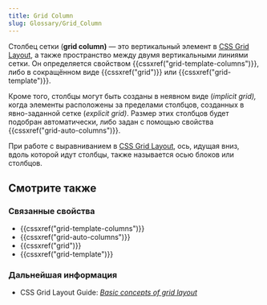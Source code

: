 ```yaml
---
title: Grid Column
slug: Glossary/Grid_Column
---
```


Столбец сетки (**grid column)** — это вертикальный элемент в [CSS Grid Layout](/ru/docs/Web/CSS/CSS_Grid_Layout), а также пространство между двумя вертикальными линиями сетки. Он определяется свойством {{cssxref("grid-template-columns")}}, либо в сокращённом виде {{cssxref("grid")}} или {{cssxref("grid-template")}}.

Кроме того, столбцы могут быть созданы в неявном виде (_implicit grid),_ когда элементы расположены за пределами столбцов, созданных в явно-заданной сетке (_explicit grid)_. Размер этих столбцов будет подобран автоматически, либо задан с помощью свойства {{cssxref("grid-auto-columns")}}.

При работе с выравниванием в [CSS Grid Layout](/ru/docs/Web/CSS/CSS_Grid_Layout), ось, идущая вниз, вдоль которой идут столбцы, также называется осью блоков или столбцов.

## Смотрите также

### Связанные свойства

- {{cssxref("grid-template-columns")}}
- {{cssxref("grid-auto-columns")}}
- {{cssxref("grid")}}
- {{cssxref("grid-template")}}

### Дальнейшая информация

- CSS Grid Layout Guide: _[Basic concepts of grid layout](/ru/docs/Web/CSS/CSS_Grid_Layout/Basic_Concepts_of_Grid_Layout)_

